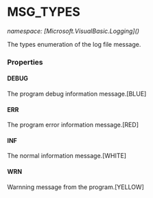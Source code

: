 ﻿# MSG_TYPES
_namespace: [Microsoft.VisualBasic.Logging](<a href="#" onClick="load('/docs/Microsoft.VisualBasic.Logging/index.md')"></a>)_

The types enumeration of the log file message.




### Properties

#### DEBUG
The program debug information message.[BLUE]
#### ERR
The program error information message.[RED]
#### INF
The normal information message.[WHITE]
#### WRN
Warnning message from the program.[YELLOW]
